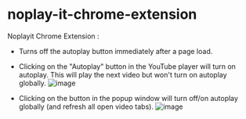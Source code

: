 # noplay-it-chrome-extension


Noplayit Chrome Extension :

- Turns off the autoplay button immediately after a page load.
- Clicking on the "Autoplay" button in the YouTube player will turn on autoplay. This will play the next video but won't turn on autoplay globally. ![image](https://user-images.githubusercontent.com/44535341/168480017-73f14c7d-28bb-44c1-b7da-bf27baf0a4c6.png)

- Clicking on the button in the popup window will turn off/on autoplay globally (and refresh all open video tabs).
![image](https://user-images.githubusercontent.com/44535341/168479998-d968b2e1-ae28-4536-93df-821cc4403ee2.png)

